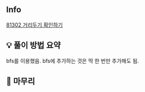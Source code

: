 ## Info
[81302 거리두기 확인하기](https://school.programmers.co.kr/learn/courses/30/lessons/81302)

## 💡 풀이 방법 요약
bfs를 이용했음. bfs에 추가하는 것은 딱 한 번만 추가해도 됨.

## 🙂 마무리

